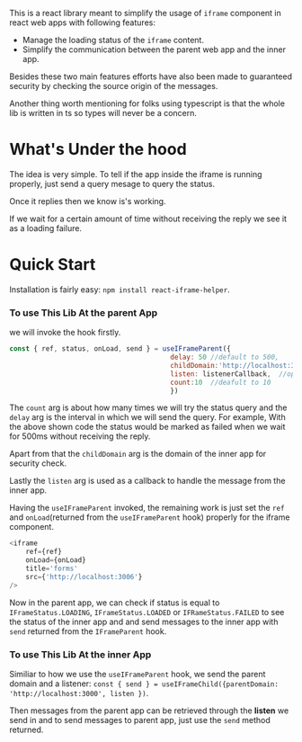 This is a react library meant to simplify the usage of `iframe` component in react web apps with following features:
- Manage the loading status of the `iframe` content.
- Simplify the communication between the parent web app and the inner app.
 
Besides these two main features efforts have also been made to guaranteed security by checking the source origin of the messages.

Another thing worth mentioning for folks using typescript is that the whole lib is written in ts so types will never be a concern.

# What's Under the hood

The idea is very simple. To tell if the app inside the iframe is running properly, just send a query mesage to query the status.

Once it replies then we know is's working.

If we wait for a certain amount of time without receiving the reply we see it as a loading failure.

# Quick Start
Installation is fairly easy: `npm install react-iframe-helper`.

### To  use This Lib At the parent App 
we will invoke the hook firstly.
```js
const { ref, status, onLoad, send } = useIFrameParent({
                                        delay: 50 //default to 500,
                                        childDomain:'http://localhost:3006', //required
                                        listen: listenerCallback,  //optional
                                        count:10  //deafult to 10
                                        })
```
The `count` arg is about how many times we will try the status query and the `delay` arg is the interval in which we will send the query. For example, With the above shown code the status would be marked as failed when we wait for 500ms without receiving the reply.

Apart from that the `childDomain` arg is the domain of the inner app for security check.

Lastly the `listen` arg is used as a callback to handle the message from the inner app.

Having the `useIFrameParent` invoked, the remaining work is just set the `ref` and `onLoad`(returned from the `useIFrameParent` hook) properly for the iframe component.
```js
<iframe
    ref={ref}
    onLoad={onLoad}
    title='forms'
    src={'http://localhost:3006'}
/>
```

Now in the parent app, we can check if status is equal to `IFrameStatus.LOADING`, `IFrameStatus.LOADED` or `IFRameStatus.FAILED` to see the status of the inner app and and send messages to the inner app with `send` returned from the `IFrameParent` hook.

### To  use This Lib At the inner App 
Similiar to how we use the `useIFrameParent` hook, we send the parent domain and a listener: `const { send } = useIFrameChild({parentDomain: 'http://localhost:3000', listen })`.

Then messages from the parent app can be retrieved through the **listen** we send in and to send messages to parent app, just use the `send` method returned.
